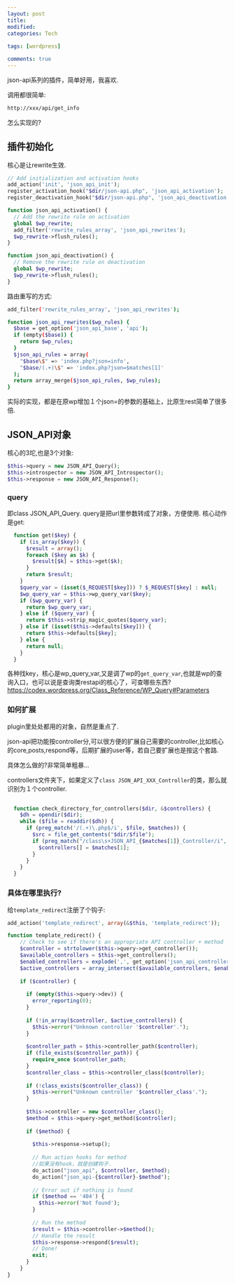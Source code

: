 ```yaml
---
layout: post
title:
modified:
categories: Tech
 
tags: [wordpress]

comments: true
---
```


json-api系列的插件，简单好用，我喜欢.


调用都很简单:
```sh
http://xxx/api/get_info
```

怎么实现的?

## 插件初始化
核心是让rewrite生效.
```php
// Add initialization and activation hooks
add_action('init', 'json_api_init');
register_activation_hook("$dir/json-api.php", 'json_api_activation');
register_deactivation_hook("$dir/json-api.php", 'json_api_deactivation');

function json_api_activation() {
  // Add the rewrite rule on activation
  global $wp_rewrite;
  add_filter('rewrite_rules_array', 'json_api_rewrites');
  $wp_rewrite->flush_rules();
}

function json_api_deactivation() {
  // Remove the rewrite rule on deactivation
  global $wp_rewrite;
  $wp_rewrite->flush_rules();
}
```

路由重写的方式:

```sh
add_filter('rewrite_rules_array', 'json_api_rewrites');

function json_api_rewrites($wp_rules) {
  $base = get_option('json_api_base', 'api');
  if (empty($base)) {
    return $wp_rules;
  }
  $json_api_rules = array(
    "$base\$" => 'index.php?json=info',
    "$base/(.+)\$" => 'index.php?json=$matches[1]'
  );
  return array_merge($json_api_rules, $wp_rules);
}
```
实际的实现，都是在原wp增加１个json=的参数的基础上，比原生rest简单了很多倍.


## JSON_API对象
核心的3坨,也是3个对象:
```php
$this->query = new JSON_API_Query();
$this->introspector = new JSON_API_Introspector();
$this->response = new JSON_API_Response();
```

### query
即class JSON_API_Query.
query是把url里参数转成了对象，方便使用.
核心动作是get:
```php
  function get($key) {
    if (is_array($key)) {
      $result = array();
      foreach ($key as $k) {
        $result[$k] = $this->get($k);
      }
      return $result;
    }
    $query_var = (isset($_REQUEST[$key])) ? $_REQUEST[$key] : null;
    $wp_query_var = $this->wp_query_var($key);
    if ($wp_query_var) {
      return $wp_query_var;
    } else if ($query_var) {
      return $this->strip_magic_quotes($query_var);
    } else if (isset($this->defaults[$key])) {
      return $this->defaults[$key];
    } else {
      return null;
    }
  }
```
各种找key，核心是wp_query_var,又是调了wp的`get_query_var`,也就是wp的查询入口，也可以说是查询类restapi的核心了，可查哪些东西?
<https://codex.wordpress.org/Class_Reference/WP_Query#Parameters>

### 如何扩展

plugin里处处都用的对象，自然是重点了.

json-api把功能按controller分,可以很方便的扩展自己需要的controller,比如核心的core,posts,respond等，后期扩展的user等，若自己要扩展也是按这个套路.

具体怎么做的?非常简单粗暴...

controllers文件夹下，如果定义了`class JSON_API_XXX_Controller`的类，那么就识别为１个controller.
```php
  
  function check_directory_for_controllers($dir, &$controllers) {
    $dh = opendir($dir);
    while ($file = readdir($dh)) {
      if (preg_match('/(.+)\.php$/i', $file, $matches)) {
        $src = file_get_contents("$dir/$file");
        if (preg_match("/class\s+JSON_API_{$matches[1]}_Controller/i", $src)) {
          $controllers[] = $matches[1];
        }
      }
    }
  }
```

### 具体在哪里执行?

给`template_redirect`注册了个钩子:
```php
add_action('template_redirect', array(&$this, 'template_redirect'));

function template_redirect() {
    // Check to see if there's an appropriate API controller + method    
    $controller = strtolower($this->query->get_controller());
    $available_controllers = $this->get_controllers();
    $enabled_controllers = explode(',', get_option('json_api_controllers', 'core'));
    $active_controllers = array_intersect($available_controllers, $enabled_controllers);
    
    if ($controller) {
      
      if (empty($this->query->dev)) {
        error_reporting(0);
      }
      
      if (!in_array($controller, $active_controllers)) {
        $this->error("Unknown controller '$controller'.");
      }
      
      $controller_path = $this->controller_path($controller);
      if (file_exists($controller_path)) {
        require_once $controller_path;
      }
      $controller_class = $this->controller_class($controller);
      
      if (!class_exists($controller_class)) {
        $this->error("Unknown controller '$controller_class'.");
      }
      
      $this->controller = new $controller_class();
      $method = $this->query->get_method($controller);
      
      if ($method) {
        
        $this->response->setup();
        
        // Run action hooks for method
        //如果没有hook，就是创建钩子.
        do_action("json_api", $controller, $method);
        do_action("json_api-{$controller}-$method");
        
        // Error out if nothing is found
        if ($method == '404') {
          $this->error('Not found');
        }
        
        // Run the method
        $result = $this->controller->$method();
        // Handle the result
        $this->response->respond($result);
        // Done!
        exit;
      }
    }
}
```
